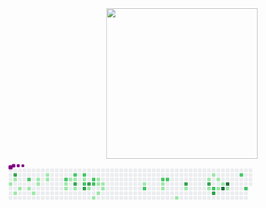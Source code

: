 <div align="center"></div>
  
<img src = "chainsaw.gif" width = "300px" align = "right">

<svg viewBox="-16 -32 880 192" width="880" height="192" xmlns="http://www.w3.org/2000/svg"><desc>Generated with https://github.com/Platane/snk</desc><style>@keyframes c0{1.82%{fill:var(--c1)}1.84%,to{fill:var(--ce)}}@keyframes c1{66.96%{fill:var(--c3)}66.98%,to{fill:var(--ce)}}@keyframes c2{1.21%{fill:var(--c1)}1.23%,to{fill:var(--ce)}}@keyframes c3{20.48%{fill:var(--c1)}20.5%,to{fill:var(--ce)}}@keyframes c4{2.74%{fill:var(--c1)}2.76%,to{fill:var(--ce)}}@keyframes c5{65.74%{fill:var(--c2)}65.76%,to{fill:var(--ce)}}@keyframes c6{3.35%{fill:var(--c1)}3.37%,to{fill:var(--ce)}}@keyframes c7{3.97%{fill:var(--c1)}3.99%,to{fill:var(--ce)}}@keyframes c8{5.19%{fill:var(--c1)}5.21%,to{fill:var(--ce)}}@keyframes c9{4.88%{fill:var(--c1)}4.9%,to{fill:var(--ce)}}@keyframes ca{6.11%{fill:var(--c1)}6.13%,to{fill:var(--ce)}}@keyframes cb{5.8%{fill:var(--c1)}5.82%,to{fill:var(--ce)}}@keyframes cc{60.23%{fill:var(--c2)}60.25%,to{fill:var(--ce)}}@keyframes cd{16.5%{fill:var(--c1)}16.52%,to{fill:var(--ce)}}@keyframes ce{16.2%{fill:var(--c1)}16.22%,to{fill:var(--ce)}}@keyframes cf{7.94%{fill:var(--c1)}7.96%,to{fill:var(--ce)}}@keyframes cg{59.32%{fill:var(--c2)}59.34%,to{fill:var(--ce)}}@keyframes ch{8.25%{fill:var(--c1)}8.27%,to{fill:var(--ce)}}@keyframes ci{71.55%{fill:var(--c3)}71.57%,to{fill:var(--ce)}}@keyframes cj{15.59%{fill:var(--c1)}15.61%,to{fill:var(--ce)}}@keyframes ck{58.71%{fill:var(--c2)}58.73%,to{fill:var(--ce)}}@keyframes cl{8.86%{fill:var(--c1)}8.88%,to{fill:var(--ce)}}@keyframes cm{61.76%{fill:var(--c2)}61.78%,to{fill:var(--ce)}}@keyframes cn{73.08%{fill:var(--c3)}73.1%,to{fill:var(--ce)}}@keyframes co{72.47%{fill:var(--c3)}72.49%,to{fill:var(--ce)}}@keyframes cp{13.45%{fill:var(--c1)}13.47%,to{fill:var(--ce)}}@keyframes cq{57.79%{fill:var(--c2)}57.81%,to{fill:var(--ce)}}@keyframes cr{57.48%{fill:var(--c2)}57.5%,to{fill:var(--ce)}}@keyframes cs{12.53%{fill:var(--c1)}12.55%,to{fill:var(--ce)}}@keyframes ct{10.39%{fill:var(--c1)}10.41%,to{fill:var(--ce)}}@keyframes cu{10.69%{fill:var(--c1)}10.71%,to{fill:var(--ce)}}@keyframes cv{11.92%{fill:var(--c1)}11.94%,to{fill:var(--ce)}}@keyframes cw{11%{fill:var(--c1)}11.02%,to{fill:var(--ce)}}@keyframes cx{11.3%{fill:var(--c1)}11.32%,to{fill:var(--ce)}}@keyframes cy{29.65%{fill:var(--c1)}29.67%,to{fill:var(--ce)}}@keyframes cz{53.81%{fill:var(--c2)}53.83%,to{fill:var(--ce)}}@keyframes c10{51.98%{fill:var(--c2)}52%,to{fill:var(--ce)}}@keyframes c11{30.88%{fill:var(--c1)}30.9%,to{fill:var(--ce)}}@keyframes c12{31.18%{fill:var(--c1)}31.2%,to{fill:var(--ce)}}@keyframes c13{51.67%{fill:var(--c2)}51.69%,to{fill:var(--ce)}}@keyframes c14{33.93%{fill:var(--c1)}33.95%,to{fill:var(--ce)}}@keyframes c15{80.11%{fill:var(--c3)}80.13%,to{fill:var(--ce)}}@keyframes c16{32.71%{fill:var(--c1)}32.73%,to{fill:var(--ce)}}@keyframes c17{37.91%{fill:var(--c1)}37.93%,to{fill:var(--ce)}}@keyframes c18{81.64%{fill:var(--c3)}81.66%,to{fill:var(--ce)}}@keyframes c19{36.69%{fill:var(--c1)}36.71%,to{fill:var(--ce)}}@keyframes c1a{40.36%{fill:var(--c1)}40.38%,to{fill:var(--ce)}}@keyframes c1b{48%{fill:var(--c2)}48.02%,to{fill:var(--ce)}}@keyframes c1c{82.56%{fill:var(--c3)}82.58%,to{fill:var(--ce)}}@keyframes c1d{38.52%{fill:var(--c1)}38.54%,to{fill:var(--ce)}}@keyframes c1e{41.58%{fill:var(--c1)}41.6%,to{fill:var(--ce)}}@keyframes c1f{39.13%{fill:var(--c1)}39.15%,to{fill:var(--ce)}}@keyframes c1g{83.48%{fill:var(--c4)}83.5%,to{fill:var(--ce)}}@keyframes c1h{84.09%{fill:var(--c4)}84.11%,to{fill:var(--ce)}}@keyframes c1i{42.8%{fill:var(--c1)}42.82%,to{fill:var(--ce)}}@keyframes c1j{45.25%{fill:var(--c2)}45.27%,to{fill:var(--ce)}}@keyframes c1k{44.03%{fill:var(--c2)}44.05%,to{fill:var(--ce)}}@keyframes u0{1.21%{transform:scale(0,1)}1.23%,1.82%{transform:scale(.03,1)}1.84%,2.74%{transform:scale(.06,1)}2.76%,3.35%{transform:scale(.09,1)}3.37%,3.97%{transform:scale(.11,1)}3.99%,4.88%{transform:scale(.14,1)}4.9%,5.19%{transform:scale(.17,1)}5.21%,5.8%{transform:scale(.2,1)}5.82%,6.11%{transform:scale(.23,1)}6.13%,7.94%{transform:scale(.26,1)}7.96%,8.25%{transform:scale(.29,1)}8.27%,8.86%{transform:scale(.31,1)}10.39%,8.88%{transform:scale(.34,1)}10.41%,10.69%{transform:scale(.37,1)}10.71%,11%{transform:scale(.4,1)}11.02%,11.3%{transform:scale(.43,1)}11.32%,11.92%{transform:scale(.46,1)}11.94%,12.53%{transform:scale(.49,1)}12.55%,13.45%{transform:scale(.51,1)}13.47%,15.59%{transform:scale(.54,1)}15.61%,16.2%{transform:scale(.57,1)}16.22%,16.5%{transform:scale(.6,1)}16.52%,20.48%{transform:scale(.63,1)}20.5%,29.65%{transform:scale(.66,1)}29.67%,30.88%{transform:scale(.69,1)}30.9%,31.18%{transform:scale(.71,1)}31.2%,32.71%{transform:scale(.74,1)}32.73%,33.93%{transform:scale(.77,1)}33.95%,36.69%{transform:scale(.8,1)}36.71%,37.91%{transform:scale(.83,1)}37.93%,38.52%{transform:scale(.86,1)}38.54%,39.13%{transform:scale(.89,1)}39.15%,40.36%{transform:scale(.91,1)}40.38%,41.58%{transform:scale(.94,1)}41.6%,42.8%{transform:scale(.97,1)}42.82%,to{transform:scale(1,1)}}@keyframes u1{44.03%{transform:scale(0,1)}44.05%,45.25%{transform:scale(.08,1)}45.27%,48%{transform:scale(.15,1)}48.02%,51.67%{transform:scale(.23,1)}51.69%,51.98%{transform:scale(.31,1)}52%,53.81%{transform:scale(.38,1)}53.83%,57.48%{transform:scale(.46,1)}57.5%,57.79%{transform:scale(.54,1)}57.81%,58.71%{transform:scale(.62,1)}58.73%,59.32%{transform:scale(.69,1)}59.34%,60.23%{transform:scale(.77,1)}60.25%,61.76%{transform:scale(.85,1)}61.78%,65.74%{transform:scale(.92,1)}65.76%,to{transform:scale(1,1)}}@keyframes u2{66.96%{transform:scale(0,1)}66.98%,71.55%{transform:scale(.14,1)}71.57%,72.47%{transform:scale(.29,1)}72.49%,73.08%{transform:scale(.43,1)}73.1%,80.11%{transform:scale(.57,1)}80.13%,81.64%{transform:scale(.71,1)}81.66%,82.56%{transform:scale(.86,1)}82.58%,to{transform:scale(1,1)}}@keyframes u3{83.48%{transform:scale(0,1)}83.5%,84.09%{transform:scale(.5,1)}84.11%,to{transform:scale(1,1)}}@keyframes s0{0%,99.69%{transform:translate(0,-16px)}.92%{transform:translate(0,32px)}1.22%,67.28%{transform:translate(16px,32px)}1.53%,19.88%{transform:translate(16px,48px)}1.83%{transform:translate(0,48px)}2.14%{transform:translate(0,64px)}3.67%{transform:translate(80px,64px)}3.98%{transform:translate(80px,80px)}4.28%{transform:translate(96px,80px)}5.2%{transform:translate(96px,32px)}5.81%{transform:translate(128px,32px)}6.12%{transform:translate(128px,16px)}7.65%{transform:translate(208px,16px)}7.95%{transform:translate(208px,32px)}9.17%{transform:translate(272px,32px)}9.48%{transform:translate(272px,16px)}10.09%{transform:translate(304px,16px)}10.7%{transform:translate(304px,48px)}11.01%{transform:translate(320px,48px)}11.31%{transform:translate(320px,64px)}11.62%{transform:translate(304px,64px)}11.93%{transform:translate(304px,80px)}12.23%,14.07%{transform:translate(288px,80px)}12.54%{transform:translate(288px,96px)}12.84%{transform:translate(272px,96px)}13.46%,72.78%{transform:translate(272px,64px)}13.76%{transform:translate(288px,64px)}14.98%{transform:translate(240px,80px)}15.29%{transform:translate(240px,64px)}16.21%{transform:translate(192px,64px)}16.51%{transform:translate(192px,48px)}20.49%{transform:translate(16px,80px)}28.75%{transform:translate(448px,80px)}29.36%,54.43%{transform:translate(448px,48px)}30.89%{transform:translate(528px,48px)}31.19%{transform:translate(528px,64px)}32.72%{transform:translate(608px,64px)}33.03%{transform:translate(608px,80px)}33.64%{transform:translate(576px,80px)}33.94%{transform:translate(576px,96px)}36.09%{transform:translate(688px,96px)}36.7%{transform:translate(688px,64px)}37%,48.62%{transform:translate(672px,64px)}37.61%,49.24%{transform:translate(672px,32px)}38.53%,40.98%{transform:translate(720px,32px)}38.84%{transform:translate(720px,48px)}39.14%{transform:translate(736px,48px)}39.76%{transform:translate(736px,16px)}40.37%,47.09%{transform:translate(704px,16px)}40.67%{transform:translate(704px,32px)}41.9%{transform:translate(720px,80px)}42.51%{transform:translate(752px,80px)}42.81%,83.79%{transform:translate(752px,64px)}44.04%{transform:translate(816px,64px)}44.95%{transform:translate(816px,16px)}48.01%{transform:translate(704px,64px)}53.21%{transform:translate(464px,32px)}53.82%{transform:translate(464px,64px)}54.13%{transform:translate(448px,64px)}57.49%{transform:translate(288px,48px)}58.1%{transform:translate(288px,16px)}59.94%{transform:translate(192px,16px)}60.24%{transform:translate(192px,32px)}61.47%{transform:translate(256px,32px)}61.77%,73.39%{transform:translate(256px,48px)}62.08%{transform:translate(240px,48px)}62.39%{transform:translate(240px,32px)}65.75%{transform:translate(64px,32px)}66.06%{transform:translate(64px,16px)}66.97%{transform:translate(16px,16px)}71.25%{transform:translate(224px,32px)}71.56%{transform:translate(224px,48px)}72.48%{transform:translate(272px,48px)}73.09%{transform:translate(256px,64px)}81.96%{transform:translate(704px,48px)}82.57%{transform:translate(704px,80px)}83.18%{transform:translate(736px,80px)}83.49%{transform:translate(736px,64px)}84.1%{transform:translate(752px,48px)}96.64%{transform:translate(96px,48px)}97.25%{transform:translate(96px,16px)}97.55%{transform:translate(80px,16px)}98.17%{transform:translate(80px,-16px)}}@keyframes s1{0%,99.69%{transform:translate(16px,-16px)}.31%{transform:translate(0,-16px)}1.22%{transform:translate(0,32px)}1.53%,67.58%{transform:translate(16px,32px)}1.83%,20.18%{transform:translate(16px,48px)}2.14%{transform:translate(0,48px)}2.45%{transform:translate(0,64px)}3.98%{transform:translate(80px,64px)}4.28%{transform:translate(80px,80px)}4.59%{transform:translate(96px,80px)}5.5%{transform:translate(96px,32px)}6.12%{transform:translate(128px,32px)}6.42%{transform:translate(128px,16px)}7.95%{transform:translate(208px,16px)}8.26%{transform:translate(208px,32px)}9.48%{transform:translate(272px,32px)}9.79%{transform:translate(272px,16px)}10.4%{transform:translate(304px,16px)}11.01%{transform:translate(304px,48px)}11.31%{transform:translate(320px,48px)}11.62%{transform:translate(320px,64px)}11.93%{transform:translate(304px,64px)}12.23%{transform:translate(304px,80px)}12.54%,14.37%{transform:translate(288px,80px)}12.84%{transform:translate(288px,96px)}13.15%{transform:translate(272px,96px)}13.76%,73.09%{transform:translate(272px,64px)}14.07%{transform:translate(288px,64px)}15.29%{transform:translate(240px,80px)}15.6%{transform:translate(240px,64px)}16.51%{transform:translate(192px,64px)}16.82%{transform:translate(192px,48px)}20.8%{transform:translate(16px,80px)}29.05%{transform:translate(448px,80px)}29.66%,54.74%{transform:translate(448px,48px)}31.19%{transform:translate(528px,48px)}31.5%{transform:translate(528px,64px)}33.03%{transform:translate(608px,64px)}33.33%{transform:translate(608px,80px)}33.94%{transform:translate(576px,80px)}34.25%{transform:translate(576px,96px)}36.39%{transform:translate(688px,96px)}37%{transform:translate(688px,64px)}37.31%,48.93%{transform:translate(672px,64px)}37.92%,49.54%{transform:translate(672px,32px)}38.84%,41.28%{transform:translate(720px,32px)}39.14%{transform:translate(720px,48px)}39.45%{transform:translate(736px,48px)}40.06%{transform:translate(736px,16px)}40.67%,47.4%{transform:translate(704px,16px)}40.98%{transform:translate(704px,32px)}42.2%{transform:translate(720px,80px)}42.81%{transform:translate(752px,80px)}43.12%,84.1%{transform:translate(752px,64px)}44.34%{transform:translate(816px,64px)}45.26%{transform:translate(816px,16px)}48.32%{transform:translate(704px,64px)}53.52%{transform:translate(464px,32px)}54.13%{transform:translate(464px,64px)}54.43%{transform:translate(448px,64px)}57.8%{transform:translate(288px,48px)}58.41%{transform:translate(288px,16px)}60.24%{transform:translate(192px,16px)}60.55%{transform:translate(192px,32px)}61.77%{transform:translate(256px,32px)}62.08%,73.7%{transform:translate(256px,48px)}62.39%{transform:translate(240px,48px)}62.69%{transform:translate(240px,32px)}66.06%{transform:translate(64px,32px)}66.36%{transform:translate(64px,16px)}67.28%{transform:translate(16px,16px)}71.56%{transform:translate(224px,32px)}71.87%{transform:translate(224px,48px)}72.78%{transform:translate(272px,48px)}73.39%{transform:translate(256px,64px)}82.26%{transform:translate(704px,48px)}82.87%{transform:translate(704px,80px)}83.49%{transform:translate(736px,80px)}83.79%{transform:translate(736px,64px)}84.4%{transform:translate(752px,48px)}96.94%{transform:translate(96px,48px)}97.55%{transform:translate(96px,16px)}97.86%{transform:translate(80px,16px)}98.47%{transform:translate(80px,-16px)}}@keyframes s2{0%,99.69%{transform:translate(32px,-16px)}.61%{transform:translate(0,-16px)}1.53%{transform:translate(0,32px)}1.83%,67.89%{transform:translate(16px,32px)}2.14%,20.49%{transform:translate(16px,48px)}2.45%{transform:translate(0,48px)}2.75%{transform:translate(0,64px)}4.28%{transform:translate(80px,64px)}4.59%{transform:translate(80px,80px)}4.89%{transform:translate(96px,80px)}5.81%{transform:translate(96px,32px)}6.42%{transform:translate(128px,32px)}6.73%{transform:translate(128px,16px)}8.26%{transform:translate(208px,16px)}8.56%{transform:translate(208px,32px)}9.79%{transform:translate(272px,32px)}10.09%{transform:translate(272px,16px)}10.7%{transform:translate(304px,16px)}11.31%{transform:translate(304px,48px)}11.62%{transform:translate(320px,48px)}11.93%{transform:translate(320px,64px)}12.23%{transform:translate(304px,64px)}12.54%{transform:translate(304px,80px)}12.84%,14.68%{transform:translate(288px,80px)}13.15%{transform:translate(288px,96px)}13.46%{transform:translate(272px,96px)}14.07%,73.39%{transform:translate(272px,64px)}14.37%{transform:translate(288px,64px)}15.6%{transform:translate(240px,80px)}15.9%{transform:translate(240px,64px)}16.82%{transform:translate(192px,64px)}17.13%{transform:translate(192px,48px)}21.1%{transform:translate(16px,80px)}29.36%{transform:translate(448px,80px)}29.97%,55.05%{transform:translate(448px,48px)}31.5%{transform:translate(528px,48px)}31.8%{transform:translate(528px,64px)}33.33%{transform:translate(608px,64px)}33.64%{transform:translate(608px,80px)}34.25%{transform:translate(576px,80px)}34.56%{transform:translate(576px,96px)}36.7%{transform:translate(688px,96px)}37.31%{transform:translate(688px,64px)}37.61%,49.24%{transform:translate(672px,64px)}38.23%,49.85%{transform:translate(672px,32px)}39.14%,41.59%{transform:translate(720px,32px)}39.45%{transform:translate(720px,48px)}39.76%{transform:translate(736px,48px)}40.37%{transform:translate(736px,16px)}40.98%,47.71%{transform:translate(704px,16px)}41.28%{transform:translate(704px,32px)}42.51%{transform:translate(720px,80px)}43.12%{transform:translate(752px,80px)}43.43%,84.4%{transform:translate(752px,64px)}44.65%{transform:translate(816px,64px)}45.57%{transform:translate(816px,16px)}48.62%{transform:translate(704px,64px)}53.82%{transform:translate(464px,32px)}54.43%{transform:translate(464px,64px)}54.74%{transform:translate(448px,64px)}58.1%{transform:translate(288px,48px)}58.72%{transform:translate(288px,16px)}60.55%{transform:translate(192px,16px)}60.86%{transform:translate(192px,32px)}62.08%{transform:translate(256px,32px)}62.39%,74.01%{transform:translate(256px,48px)}62.69%{transform:translate(240px,48px)}63%{transform:translate(240px,32px)}66.36%{transform:translate(64px,32px)}66.67%{transform:translate(64px,16px)}67.58%{transform:translate(16px,16px)}71.87%{transform:translate(224px,32px)}72.17%{transform:translate(224px,48px)}73.09%{transform:translate(272px,48px)}73.7%{transform:translate(256px,64px)}82.57%{transform:translate(704px,48px)}83.18%{transform:translate(704px,80px)}83.79%{transform:translate(736px,80px)}84.1%{transform:translate(736px,64px)}84.71%{transform:translate(752px,48px)}97.25%{transform:translate(96px,48px)}97.86%{transform:translate(96px,16px)}98.17%{transform:translate(80px,16px)}98.78%{transform:translate(80px,-16px)}}@keyframes s3{0%,99.69%{transform:translate(48px,-16px)}.92%{transform:translate(0,-16px)}1.83%{transform:translate(0,32px)}2.14%,68.2%{transform:translate(16px,32px)}2.45%,20.8%{transform:translate(16px,48px)}2.75%{transform:translate(0,48px)}3.06%{transform:translate(0,64px)}4.59%{transform:translate(80px,64px)}4.89%{transform:translate(80px,80px)}5.2%{transform:translate(96px,80px)}6.12%{transform:translate(96px,32px)}6.73%{transform:translate(128px,32px)}7.03%{transform:translate(128px,16px)}8.56%{transform:translate(208px,16px)}8.87%{transform:translate(208px,32px)}10.09%{transform:translate(272px,32px)}10.4%{transform:translate(272px,16px)}11.01%{transform:translate(304px,16px)}11.62%{transform:translate(304px,48px)}11.93%{transform:translate(320px,48px)}12.23%{transform:translate(320px,64px)}12.54%{transform:translate(304px,64px)}12.84%{transform:translate(304px,80px)}13.15%,14.98%{transform:translate(288px,80px)}13.46%{transform:translate(288px,96px)}13.76%{transform:translate(272px,96px)}14.37%,73.7%{transform:translate(272px,64px)}14.68%{transform:translate(288px,64px)}15.9%{transform:translate(240px,80px)}16.21%{transform:translate(240px,64px)}17.13%{transform:translate(192px,64px)}17.43%{transform:translate(192px,48px)}21.41%{transform:translate(16px,80px)}29.66%{transform:translate(448px,80px)}30.28%,55.35%{transform:translate(448px,48px)}31.8%{transform:translate(528px,48px)}32.11%{transform:translate(528px,64px)}33.64%{transform:translate(608px,64px)}33.94%{transform:translate(608px,80px)}34.56%{transform:translate(576px,80px)}34.86%{transform:translate(576px,96px)}37%{transform:translate(688px,96px)}37.61%{transform:translate(688px,64px)}37.92%,49.54%{transform:translate(672px,64px)}38.53%,50.15%{transform:translate(672px,32px)}39.45%,41.9%{transform:translate(720px,32px)}39.76%{transform:translate(720px,48px)}40.06%{transform:translate(736px,48px)}40.67%{transform:translate(736px,16px)}41.28%,48.01%{transform:translate(704px,16px)}41.59%{transform:translate(704px,32px)}42.81%{transform:translate(720px,80px)}43.43%{transform:translate(752px,80px)}43.73%,84.71%{transform:translate(752px,64px)}44.95%{transform:translate(816px,64px)}45.87%{transform:translate(816px,16px)}48.93%{transform:translate(704px,64px)}54.13%{transform:translate(464px,32px)}54.74%{transform:translate(464px,64px)}55.05%{transform:translate(448px,64px)}58.41%{transform:translate(288px,48px)}59.02%{transform:translate(288px,16px)}60.86%{transform:translate(192px,16px)}61.16%{transform:translate(192px,32px)}62.39%{transform:translate(256px,32px)}62.69%,74.31%{transform:translate(256px,48px)}63%{transform:translate(240px,48px)}63.3%{transform:translate(240px,32px)}66.67%{transform:translate(64px,32px)}66.97%{transform:translate(64px,16px)}67.89%{transform:translate(16px,16px)}72.17%{transform:translate(224px,32px)}72.48%{transform:translate(224px,48px)}73.39%{transform:translate(272px,48px)}74.01%{transform:translate(256px,64px)}82.87%{transform:translate(704px,48px)}83.49%{transform:translate(704px,80px)}84.1%{transform:translate(736px,80px)}84.4%{transform:translate(736px,64px)}85.02%{transform:translate(752px,48px)}97.55%{transform:translate(96px,48px)}98.17%{transform:translate(96px,16px)}98.47%{transform:translate(80px,16px)}99.08%{transform:translate(80px,-16px)}}:root{--cb:#1b1f230a;--cs:purple;--ce:#ebedf0;--c0:#ebedf0;--c1:#9be9a8;--c2:#40c463;--c3:#30a14e;--c4:#216e39}@media (prefers-color-scheme:dark){:root{--cb:#1b1f230a;--cs:purple;--ce:#161b22;--c1:#01311f;--c2:#034525;--c3:#0f6d31;--c4:#00c647}}.c{shape-rendering:geometricPrecision;fill:var(--ce);stroke-width:1px;stroke:var(--cb);animation:none 32700ms linear infinite}.c.c0{fill:var(--c1);animation-name:c0}.c.c1{fill:var(--c3);animation-name:c1}.c.c2,.c.c3,.c.c4{fill:var(--c1);animation-name:c2}.c.c3,.c.c4{animation-name:c3}.c.c4{animation-name:c4}.c.c5{fill:var(--c2);animation-name:c5}.c.c6,.c.c7,.c.c8{fill:var(--c1);animation-name:c6}.c.c7,.c.c8{animation-name:c7}.c.c8{animation-name:c8}.c.c9,.c.ca,.c.cb{fill:var(--c1);animation-name:c9}.c.ca,.c.cb{animation-name:ca}.c.cb{animation-name:cb}.c.cc{fill:var(--c2);animation-name:cc}.c.cd,.c.ce,.c.cf{fill:var(--c1);animation-name:cd}.c.ce,.c.cf{animation-name:ce}.c.cf{animation-name:cf}.c.cg{fill:var(--c2);animation-name:cg}.c.ch{fill:var(--c1);animation-name:ch}.c.ci{fill:var(--c3);animation-name:ci}.c.cj{fill:var(--c1);animation-name:cj}.c.ck{fill:var(--c2);animation-name:ck}.c.cl{fill:var(--c1);animation-name:cl}.c.cm{fill:var(--c2);animation-name:cm}.c.cn,.c.co{fill:var(--c3);animation-name:cn}.c.co{animation-name:co}.c.cp{fill:var(--c1);animation-name:cp}.c.cq,.c.cr{fill:var(--c2);animation-name:cq}.c.cr{animation-name:cr}.c.cs{fill:var(--c1);animation-name:cs}.c.ct,.c.cu,.c.cv{fill:var(--c1);animation-name:ct}.c.cu,.c.cv{animation-name:cu}.c.cv{animation-name:cv}.c.cw,.c.cx,.c.cy{fill:var(--c1);animation-name:cw}.c.cx,.c.cy{animation-name:cx}.c.cy{animation-name:cy}.c.c10,.c.cz{fill:var(--c2);animation-name:cz}.c.c10{animation-name:c10}.c.c11,.c.c12{fill:var(--c1);animation-name:c11}.c.c12{animation-name:c12}.c.c13{fill:var(--c2);animation-name:c13}.c.c14{fill:var(--c1);animation-name:c14}.c.c15{fill:var(--c3);animation-name:c15}.c.c16,.c.c17{fill:var(--c1);animation-name:c16}.c.c17{animation-name:c17}.c.c18{fill:var(--c3);animation-name:c18}.c.c19,.c.c1a{fill:var(--c1);animation-name:c19}.c.c1a{animation-name:c1a}.c.c1b{fill:var(--c2);animation-name:c1b}.c.c1c{fill:var(--c3);animation-name:c1c}.c.c1d,.c.c1e,.c.c1f{fill:var(--c1);animation-name:c1d}.c.c1e,.c.c1f{animation-name:c1e}.c.c1f{animation-name:c1f}.c.c1g,.c.c1h{fill:var(--c4);animation-name:c1g}.c.c1h{animation-name:c1h}.c.c1i{fill:var(--c1);animation-name:c1i}.c.c1j,.c.c1k{fill:var(--c2);animation-name:c1j}.c.c1k{animation-name:c1k}.s,.u{animation:none linear 32700ms infinite}.u,.u.u0{transform-origin:0 0}.u{transform:scale(0,1)}.u.u0{fill:var(--c1);animation-name:u0}.u.u1{fill:var(--c2);animation-name:u1;transform-origin:520.7px 0}.u.u2{fill:var(--c3);animation-name:u2;transform-origin:714.1px 0}.u.u3{fill:var(--c4);animation-name:u3;transform-origin:818.2px 0}.s{shape-rendering:geometricPrecision;fill:var(--cs)}.s.s0{transform:translate(0,-16px);animation-name:s0}.s.s1{transform:translate(16px,-16px);animation-name:s1}.s.s2{transform:translate(32px,-16px);animation-name:s2}.s.s3{transform:translate(48px,-16px);animation-name:s3}</style><rect class="c" x="2" y="2" rx="2" ry="2" width="12" height="12"/><rect class="c" x="2" y="18" rx="2" ry="2" width="12" height="12"/><rect class="c" x="2" y="34" rx="2" ry="2" width="12" height="12"/><rect class="c c0" x="2" y="50" rx="2" ry="2" width="12" height="12"/><rect class="c" x="2" y="66" rx="2" ry="2" width="12" height="12"/><rect class="c" x="2" y="82" rx="2" ry="2" width="12" height="12"/><rect class="c" x="2" y="98" rx="2" ry="2" width="12" height="12"/><rect class="c" x="18" y="2" rx="2" ry="2" width="12" height="12"/><rect class="c c1" x="18" y="18" rx="2" ry="2" width="12" height="12"/><rect class="c c2" x="18" y="34" rx="2" ry="2" width="12" height="12"/><rect class="c" x="18" y="50" rx="2" ry="2" width="12" height="12"/><rect class="c" x="18" y="66" rx="2" ry="2" width="12" height="12"/><rect class="c c3" x="18" y="82" rx="2" ry="2" width="12" height="12"/><rect class="c" x="18" y="98" rx="2" ry="2" width="12" height="12"/><rect class="c" x="34" y="2" rx="2" ry="2" width="12" height="12"/><rect class="c" x="34" y="18" rx="2" ry="2" width="12" height="12"/><rect class="c" x="34" y="34" rx="2" ry="2" width="12" height="12"/><rect class="c" x="34" y="50" rx="2" ry="2" width="12" height="12"/><rect class="c c4" x="34" y="66" rx="2" ry="2" width="12" height="12"/><rect class="c" x="34" y="82" rx="2" ry="2" width="12" height="12"/><rect class="c" x="34" y="98" rx="2" ry="2" width="12" height="12"/><rect class="c" x="50" y="2" rx="2" ry="2" width="12" height="12"/><rect class="c" x="50" y="18" rx="2" ry="2" width="12" height="12"/><rect class="c" x="50" y="34" rx="2" ry="2" width="12" height="12"/><rect class="c" x="50" y="50" rx="2" ry="2" width="12" height="12"/><rect class="c" x="50" y="66" rx="2" ry="2" width="12" height="12"/><rect class="c" x="50" y="82" rx="2" ry="2" width="12" height="12"/><rect class="c" x="50" y="98" rx="2" ry="2" width="12" height="12"/><rect class="c" x="66" y="2" rx="2" ry="2" width="12" height="12"/><rect class="c" x="66" y="18" rx="2" ry="2" width="12" height="12"/><rect class="c c5" x="66" y="34" rx="2" ry="2" width="12" height="12"/><rect class="c" x="66" y="50" rx="2" ry="2" width="12" height="12"/><rect class="c c6" x="66" y="66" rx="2" ry="2" width="12" height="12"/><rect class="c" x="66" y="82" rx="2" ry="2" width="12" height="12"/><rect class="c" x="66" y="98" rx="2" ry="2" width="12" height="12"/><rect class="c" x="82" y="2" rx="2" ry="2" width="12" height="12"/><rect class="c" x="82" y="18" rx="2" ry="2" width="12" height="12"/><rect class="c" x="82" y="34" rx="2" ry="2" width="12" height="12"/><rect class="c" x="82" y="50" rx="2" ry="2" width="12" height="12"/><rect class="c" x="82" y="66" rx="2" ry="2" width="12" height="12"/><rect class="c c7" x="82" y="82" rx="2" ry="2" width="12" height="12"/><rect class="c" x="82" y="98" rx="2" ry="2" width="12" height="12"/><rect class="c" x="98" y="2" rx="2" ry="2" width="12" height="12"/><rect class="c" x="98" y="18" rx="2" ry="2" width="12" height="12"/><rect class="c c8" x="98" y="34" rx="2" ry="2" width="12" height="12"/><rect class="c c9" x="98" y="50" rx="2" ry="2" width="12" height="12"/><rect class="c" x="98" y="66" rx="2" ry="2" width="12" height="12"/><rect class="c" x="98" y="82" rx="2" ry="2" width="12" height="12"/><rect class="c" x="98" y="98" rx="2" ry="2" width="12" height="12"/><rect class="c" x="114" y="2" rx="2" ry="2" width="12" height="12"/><rect class="c" x="114" y="18" rx="2" ry="2" width="12" height="12"/><rect class="c" x="114" y="34" rx="2" ry="2" width="12" height="12"/><rect class="c" x="114" y="50" rx="2" ry="2" width="12" height="12"/><rect class="c" x="114" y="66" rx="2" ry="2" width="12" height="12"/><rect class="c" x="114" y="82" rx="2" ry="2" width="12" height="12"/><rect class="c" x="114" y="98" rx="2" ry="2" width="12" height="12"/><rect class="c" x="130" y="2" rx="2" ry="2" width="12" height="12"/><rect class="c ca" x="130" y="18" rx="2" ry="2" width="12" height="12"/><rect class="c cb" x="130" y="34" rx="2" ry="2" width="12" height="12"/><rect class="c" x="130" y="50" rx="2" ry="2" width="12" height="12"/><rect class="c" x="130" y="66" rx="2" ry="2" width="12" height="12"/><rect class="c" x="130" y="82" rx="2" ry="2" width="12" height="12"/><rect class="c" x="130" y="98" rx="2" ry="2" width="12" height="12"/><rect class="c" x="146" y="2" rx="2" ry="2" width="12" height="12"/><rect class="c" x="146" y="18" rx="2" ry="2" width="12" height="12"/><rect class="c" x="146" y="34" rx="2" ry="2" width="12" height="12"/><rect class="c" x="146" y="50" rx="2" ry="2" width="12" height="12"/><rect class="c" x="146" y="66" rx="2" ry="2" width="12" height="12"/><rect class="c" x="146" y="82" rx="2" ry="2" width="12" height="12"/><rect class="c" x="146" y="98" rx="2" ry="2" width="12" height="12"/><rect class="c" x="162" y="2" rx="2" ry="2" width="12" height="12"/><rect class="c" x="162" y="18" rx="2" ry="2" width="12" height="12"/><rect class="c" x="162" y="34" rx="2" ry="2" width="12" height="12"/><rect class="c" x="162" y="50" rx="2" ry="2" width="12" height="12"/><rect class="c" x="162" y="66" rx="2" ry="2" width="12" height="12"/><rect class="c" x="162" y="82" rx="2" ry="2" width="12" height="12"/><rect class="c" x="162" y="98" rx="2" ry="2" width="12" height="12"/><rect class="c" x="178" y="2" rx="2" ry="2" width="12" height="12"/><rect class="c" x="178" y="18" rx="2" ry="2" width="12" height="12"/><rect class="c" x="178" y="34" rx="2" ry="2" width="12" height="12"/><rect class="c" x="178" y="50" rx="2" ry="2" width="12" height="12"/><rect class="c" x="178" y="66" rx="2" ry="2" width="12" height="12"/><rect class="c" x="178" y="82" rx="2" ry="2" width="12" height="12"/><rect class="c" x="178" y="98" rx="2" ry="2" width="12" height="12"/><rect class="c" x="194" y="2" rx="2" ry="2" width="12" height="12"/><rect class="c" x="194" y="18" rx="2" ry="2" width="12" height="12"/><rect class="c cc" x="194" y="34" rx="2" ry="2" width="12" height="12"/><rect class="c cd" x="194" y="50" rx="2" ry="2" width="12" height="12"/><rect class="c ce" x="194" y="66" rx="2" ry="2" width="12" height="12"/><rect class="c" x="194" y="82" rx="2" ry="2" width="12" height="12"/><rect class="c" x="194" y="98" rx="2" ry="2" width="12" height="12"/><rect class="c" x="210" y="2" rx="2" ry="2" width="12" height="12"/><rect class="c" x="210" y="18" rx="2" ry="2" width="12" height="12"/><rect class="c cf" x="210" y="34" rx="2" ry="2" width="12" height="12"/><rect class="c" x="210" y="50" rx="2" ry="2" width="12" height="12"/><rect class="c" x="210" y="66" rx="2" ry="2" width="12" height="12"/><rect class="c" x="210" y="82" rx="2" ry="2" width="12" height="12"/><rect class="c" x="210" y="98" rx="2" ry="2" width="12" height="12"/><rect class="c" x="226" y="2" rx="2" ry="2" width="12" height="12"/><rect class="c cg" x="226" y="18" rx="2" ry="2" width="12" height="12"/><rect class="c ch" x="226" y="34" rx="2" ry="2" width="12" height="12"/><rect class="c ci" x="226" y="50" rx="2" ry="2" width="12" height="12"/><rect class="c cj" x="226" y="66" rx="2" ry="2" width="12" height="12"/><rect class="c" x="226" y="82" rx="2" ry="2" width="12" height="12"/><rect class="c" x="226" y="98" rx="2" ry="2" width="12" height="12"/><rect class="c" x="242" y="2" rx="2" ry="2" width="12" height="12"/><rect class="c" x="242" y="18" rx="2" ry="2" width="12" height="12"/><rect class="c" x="242" y="34" rx="2" ry="2" width="12" height="12"/><rect class="c" x="242" y="50" rx="2" ry="2" width="12" height="12"/><rect class="c" x="242" y="66" rx="2" ry="2" width="12" height="12"/><rect class="c" x="242" y="82" rx="2" ry="2" width="12" height="12"/><rect class="c" x="242" y="98" rx="2" ry="2" width="12" height="12"/><rect class="c" x="258" y="2" rx="2" ry="2" width="12" height="12"/><rect class="c ck" x="258" y="18" rx="2" ry="2" width="12" height="12"/><rect class="c cl" x="258" y="34" rx="2" ry="2" width="12" height="12"/><rect class="c cm" x="258" y="50" rx="2" ry="2" width="12" height="12"/><rect class="c cn" x="258" y="66" rx="2" ry="2" width="12" height="12"/><rect class="c" x="258" y="82" rx="2" ry="2" width="12" height="12"/><rect class="c" x="258" y="98" rx="2" ry="2" width="12" height="12"/><rect class="c" x="274" y="2" rx="2" ry="2" width="12" height="12"/><rect class="c" x="274" y="18" rx="2" ry="2" width="12" height="12"/><rect class="c" x="274" y="34" rx="2" ry="2" width="12" height="12"/><rect class="c co" x="274" y="50" rx="2" ry="2" width="12" height="12"/><rect class="c cp" x="274" y="66" rx="2" ry="2" width="12" height="12"/><rect class="c" x="274" y="82" rx="2" ry="2" width="12" height="12"/><rect class="c" x="274" y="98" rx="2" ry="2" width="12" height="12"/><rect class="c" x="290" y="2" rx="2" ry="2" width="12" height="12"/><rect class="c" x="290" y="18" rx="2" ry="2" width="12" height="12"/><rect class="c cq" x="290" y="34" rx="2" ry="2" width="12" height="12"/><rect class="c cr" x="290" y="50" rx="2" ry="2" width="12" height="12"/><rect class="c" x="290" y="66" rx="2" ry="2" width="12" height="12"/><rect class="c" x="290" y="82" rx="2" ry="2" width="12" height="12"/><rect class="c cs" x="290" y="98" rx="2" ry="2" width="12" height="12"/><rect class="c" x="306" y="2" rx="2" ry="2" width="12" height="12"/><rect class="c" x="306" y="18" rx="2" ry="2" width="12" height="12"/><rect class="c ct" x="306" y="34" rx="2" ry="2" width="12" height="12"/><rect class="c cu" x="306" y="50" rx="2" ry="2" width="12" height="12"/><rect class="c" x="306" y="66" rx="2" ry="2" width="12" height="12"/><rect class="c cv" x="306" y="82" rx="2" ry="2" width="12" height="12"/><rect class="c" x="306" y="98" rx="2" ry="2" width="12" height="12"/><rect class="c" x="322" y="2" rx="2" ry="2" width="12" height="12"/><rect class="c" x="322" y="18" rx="2" ry="2" width="12" height="12"/><rect class="c" x="322" y="34" rx="2" ry="2" width="12" height="12"/><rect class="c cw" x="322" y="50" rx="2" ry="2" width="12" height="12"/><rect class="c cx" x="322" y="66" rx="2" ry="2" width="12" height="12"/><rect class="c" x="322" y="82" rx="2" ry="2" width="12" height="12"/><rect class="c" x="322" y="98" rx="2" ry="2" width="12" height="12"/><rect class="c" x="338" y="2" rx="2" ry="2" width="12" height="12"/><rect class="c" x="338" y="18" rx="2" ry="2" width="12" height="12"/><rect class="c" x="338" y="34" rx="2" ry="2" width="12" height="12"/><rect class="c" x="338" y="50" rx="2" ry="2" width="12" height="12"/><rect class="c" x="338" y="66" rx="2" ry="2" width="12" height="12"/><rect class="c" x="338" y="82" rx="2" ry="2" width="12" height="12"/><rect class="c" x="338" y="98" rx="2" ry="2" width="12" height="12"/><rect class="c" x="354" y="2" rx="2" ry="2" width="12" height="12"/><rect class="c" x="354" y="18" rx="2" ry="2" width="12" height="12"/><rect class="c" x="354" y="34" rx="2" ry="2" width="12" height="12"/><rect class="c" x="354" y="50" rx="2" ry="2" width="12" height="12"/><rect class="c" x="354" y="66" rx="2" ry="2" width="12" height="12"/><rect class="c" x="354" y="82" rx="2" ry="2" width="12" height="12"/><rect class="c" x="354" y="98" rx="2" ry="2" width="12" height="12"/><rect class="c" x="370" y="2" rx="2" ry="2" width="12" height="12"/><rect class="c" x="370" y="18" rx="2" ry="2" width="12" height="12"/><rect class="c" x="370" y="34" rx="2" ry="2" width="12" height="12"/><rect class="c" x="370" y="50" rx="2" ry="2" width="12" height="12"/><rect class="c" x="370" y="66" rx="2" ry="2" width="12" height="12"/><rect class="c" x="370" y="82" rx="2" ry="2" width="12" height="12"/><rect class="c" x="370" y="98" rx="2" ry="2" width="12" height="12"/><rect class="c" x="386" y="2" rx="2" ry="2" width="12" height="12"/><rect class="c" x="386" y="18" rx="2" ry="2" width="12" height="12"/><rect class="c" x="386" y="34" rx="2" ry="2" width="12" height="12"/><rect class="c" x="386" y="50" rx="2" ry="2" width="12" height="12"/><rect class="c" x="386" y="66" rx="2" ry="2" width="12" height="12"/><rect class="c" x="386" y="82" rx="2" ry="2" width="12" height="12"/><rect class="c" x="386" y="98" rx="2" ry="2" width="12" height="12"/><rect class="c" x="402" y="2" rx="2" ry="2" width="12" height="12"/><rect class="c" x="402" y="18" rx="2" ry="2" width="12" height="12"/><rect class="c" x="402" y="34" rx="2" ry="2" width="12" height="12"/><rect class="c" x="402" y="50" rx="2" ry="2" width="12" height="12"/><rect class="c" x="402" y="66" rx="2" ry="2" width="12" height="12"/><rect class="c" x="402" y="82" rx="2" ry="2" width="12" height="12"/><rect class="c" x="402" y="98" rx="2" ry="2" width="12" height="12"/><rect class="c" x="418" y="2" rx="2" ry="2" width="12" height="12"/><rect class="c" x="418" y="18" rx="2" ry="2" width="12" height="12"/><rect class="c" x="418" y="34" rx="2" ry="2" width="12" height="12"/><rect class="c" x="418" y="50" rx="2" ry="2" width="12" height="12"/><rect class="c" x="418" y="66" rx="2" ry="2" width="12" height="12"/><rect class="c" x="418" y="82" rx="2" ry="2" width="12" height="12"/><rect class="c" x="418" y="98" rx="2" ry="2" width="12" height="12"/><rect class="c" x="434" y="2" rx="2" ry="2" width="12" height="12"/><rect class="c" x="434" y="18" rx="2" ry="2" width="12" height="12"/><rect class="c" x="434" y="34" rx="2" ry="2" width="12" height="12"/><rect class="c" x="434" y="50" rx="2" ry="2" width="12" height="12"/><rect class="c" x="434" y="66" rx="2" ry="2" width="12" height="12"/><rect class="c" x="434" y="82" rx="2" ry="2" width="12" height="12"/><rect class="c" x="434" y="98" rx="2" ry="2" width="12" height="12"/><rect class="c" x="450" y="2" rx="2" ry="2" width="12" height="12"/><rect class="c" x="450" y="18" rx="2" ry="2" width="12" height="12"/><rect class="c" x="450" y="34" rx="2" ry="2" width="12" height="12"/><rect class="c" x="450" y="50" rx="2" ry="2" width="12" height="12"/><rect class="c" x="450" y="66" rx="2" ry="2" width="12" height="12"/><rect class="c" x="450" y="82" rx="2" ry="2" width="12" height="12"/><rect class="c" x="450" y="98" rx="2" ry="2" width="12" height="12"/><rect class="c" x="466" y="2" rx="2" ry="2" width="12" height="12"/><rect class="c" x="466" y="18" rx="2" ry="2" width="12" height="12"/><rect class="c" x="466" y="34" rx="2" ry="2" width="12" height="12"/><rect class="c cy" x="466" y="50" rx="2" ry="2" width="12" height="12"/><rect class="c cz" x="466" y="66" rx="2" ry="2" width="12" height="12"/><rect class="c" x="466" y="82" rx="2" ry="2" width="12" height="12"/><rect class="c" x="466" y="98" rx="2" ry="2" width="12" height="12"/><rect class="c" x="482" y="2" rx="2" ry="2" width="12" height="12"/><rect class="c" x="482" y="18" rx="2" ry="2" width="12" height="12"/><rect class="c" x="482" y="34" rx="2" ry="2" width="12" height="12"/><rect class="c" x="482" y="50" rx="2" ry="2" width="12" height="12"/><rect class="c" x="482" y="66" rx="2" ry="2" width="12" height="12"/><rect class="c" x="482" y="82" rx="2" ry="2" width="12" height="12"/><rect class="c" x="482" y="98" rx="2" ry="2" width="12" height="12"/><rect class="c" x="498" y="2" rx="2" ry="2" width="12" height="12"/><rect class="c" x="498" y="18" rx="2" ry="2" width="12" height="12"/><rect class="c" x="498" y="34" rx="2" ry="2" width="12" height="12"/><rect class="c" x="498" y="50" rx="2" ry="2" width="12" height="12"/><rect class="c" x="498" y="66" rx="2" ry="2" width="12" height="12"/><rect class="c" x="498" y="82" rx="2" ry="2" width="12" height="12"/><rect class="c" x="498" y="98" rx="2" ry="2" width="12" height="12"/><rect class="c" x="514" y="2" rx="2" ry="2" width="12" height="12"/><rect class="c" x="514" y="18" rx="2" ry="2" width="12" height="12"/><rect class="c" x="514" y="34" rx="2" ry="2" width="12" height="12"/><rect class="c" x="514" y="50" rx="2" ry="2" width="12" height="12"/><rect class="c" x="514" y="66" rx="2" ry="2" width="12" height="12"/><rect class="c" x="514" y="82" rx="2" ry="2" width="12" height="12"/><rect class="c" x="514" y="98" rx="2" ry="2" width="12" height="12"/><rect class="c" x="530" y="2" rx="2" ry="2" width="12" height="12"/><rect class="c" x="530" y="18" rx="2" ry="2" width="12" height="12"/><rect class="c c10" x="530" y="34" rx="2" ry="2" width="12" height="12"/><rect class="c c11" x="530" y="50" rx="2" ry="2" width="12" height="12"/><rect class="c c12" x="530" y="66" rx="2" ry="2" width="12" height="12"/><rect class="c" x="530" y="82" rx="2" ry="2" width="12" height="12"/><rect class="c" x="530" y="98" rx="2" ry="2" width="12" height="12"/><rect class="c" x="546" y="2" rx="2" ry="2" width="12" height="12"/><rect class="c" x="546" y="18" rx="2" ry="2" width="12" height="12"/><rect class="c c13" x="546" y="34" rx="2" ry="2" width="12" height="12"/><rect class="c" x="546" y="50" rx="2" ry="2" width="12" height="12"/><rect class="c" x="546" y="66" rx="2" ry="2" width="12" height="12"/><rect class="c" x="546" y="82" rx="2" ry="2" width="12" height="12"/><rect class="c" x="546" y="98" rx="2" ry="2" width="12" height="12"/><rect class="c" x="562" y="2" rx="2" ry="2" width="12" height="12"/><rect class="c" x="562" y="18" rx="2" ry="2" width="12" height="12"/><rect class="c" x="562" y="34" rx="2" ry="2" width="12" height="12"/><rect class="c" x="562" y="50" rx="2" ry="2" width="12" height="12"/><rect class="c" x="562" y="66" rx="2" ry="2" width="12" height="12"/><rect class="c" x="562" y="82" rx="2" ry="2" width="12" height="12"/><rect class="c" x="562" y="98" rx="2" ry="2" width="12" height="12"/><rect class="c" x="578" y="2" rx="2" ry="2" width="12" height="12"/><rect class="c" x="578" y="18" rx="2" ry="2" width="12" height="12"/><rect class="c" x="578" y="34" rx="2" ry="2" width="12" height="12"/><rect class="c" x="578" y="50" rx="2" ry="2" width="12" height="12"/><rect class="c" x="578" y="66" rx="2" ry="2" width="12" height="12"/><rect class="c" x="578" y="82" rx="2" ry="2" width="12" height="12"/><rect class="c c14" x="578" y="98" rx="2" ry="2" width="12" height="12"/><rect class="c" x="594" y="2" rx="2" ry="2" width="12" height="12"/><rect class="c" x="594" y="18" rx="2" ry="2" width="12" height="12"/><rect class="c" x="594" y="34" rx="2" ry="2" width="12" height="12"/><rect class="c" x="594" y="50" rx="2" ry="2" width="12" height="12"/><rect class="c" x="594" y="66" rx="2" ry="2" width="12" height="12"/><rect class="c" x="594" y="82" rx="2" ry="2" width="12" height="12"/><rect class="c" x="594" y="98" rx="2" ry="2" width="12" height="12"/><rect class="c" x="610" y="2" rx="2" ry="2" width="12" height="12"/><rect class="c" x="610" y="18" rx="2" ry="2" width="12" height="12"/><rect class="c" x="610" y="34" rx="2" ry="2" width="12" height="12"/><rect class="c c15" x="610" y="50" rx="2" ry="2" width="12" height="12"/><rect class="c c16" x="610" y="66" rx="2" ry="2" width="12" height="12"/><rect class="c" x="610" y="82" rx="2" ry="2" width="12" height="12"/><rect class="c" x="610" y="98" rx="2" ry="2" width="12" height="12"/><rect class="c" x="626" y="2" rx="2" ry="2" width="12" height="12"/><rect class="c" x="626" y="18" rx="2" ry="2" width="12" height="12"/><rect class="c" x="626" y="34" rx="2" ry="2" width="12" height="12"/><rect class="c" x="626" y="50" rx="2" ry="2" width="12" height="12"/><rect class="c" x="626" y="66" rx="2" ry="2" width="12" height="12"/><rect class="c" x="626" y="82" rx="2" ry="2" width="12" height="12"/><rect class="c" x="626" y="98" rx="2" ry="2" width="12" height="12"/><rect class="c" x="642" y="2" rx="2" ry="2" width="12" height="12"/><rect class="c" x="642" y="18" rx="2" ry="2" width="12" height="12"/><rect class="c" x="642" y="34" rx="2" ry="2" width="12" height="12"/><rect class="c" x="642" y="50" rx="2" ry="2" width="12" height="12"/><rect class="c" x="642" y="66" rx="2" ry="2" width="12" height="12"/><rect class="c" x="642" y="82" rx="2" ry="2" width="12" height="12"/><rect class="c" x="642" y="98" rx="2" ry="2" width="12" height="12"/><rect class="c" x="658" y="2" rx="2" ry="2" width="12" height="12"/><rect class="c" x="658" y="18" rx="2" ry="2" width="12" height="12"/><rect class="c" x="658" y="34" rx="2" ry="2" width="12" height="12"/><rect class="c" x="658" y="50" rx="2" ry="2" width="12" height="12"/><rect class="c" x="658" y="66" rx="2" ry="2" width="12" height="12"/><rect class="c" x="658" y="82" rx="2" ry="2" width="12" height="12"/><rect class="c" x="658" y="98" rx="2" ry="2" width="12" height="12"/><rect class="c" x="674" y="2" rx="2" ry="2" width="12" height="12"/><rect class="c" x="674" y="18" rx="2" ry="2" width="12" height="12"/><rect class="c" x="674" y="34" rx="2" ry="2" width="12" height="12"/><rect class="c" x="674" y="50" rx="2" ry="2" width="12" height="12"/><rect class="c" x="674" y="66" rx="2" ry="2" width="12" height="12"/><rect class="c" x="674" y="82" rx="2" ry="2" width="12" height="12"/><rect class="c" x="674" y="98" rx="2" ry="2" width="12" height="12"/><rect class="c" x="690" y="2" rx="2" ry="2" width="12" height="12"/><rect class="c" x="690" y="18" rx="2" ry="2" width="12" height="12"/><rect class="c c17" x="690" y="34" rx="2" ry="2" width="12" height="12"/><rect class="c c18" x="690" y="50" rx="2" ry="2" width="12" height="12"/><rect class="c c19" x="690" y="66" rx="2" ry="2" width="12" height="12"/><rect class="c" x="690" y="82" rx="2" ry="2" width="12" height="12"/><rect class="c" x="690" y="98" rx="2" ry="2" width="12" height="12"/><rect class="c" x="706" y="2" rx="2" ry="2" width="12" height="12"/><rect class="c c1a" x="706" y="18" rx="2" ry="2" width="12" height="12"/><rect class="c" x="706" y="34" rx="2" ry="2" width="12" height="12"/><rect class="c" x="706" y="50" rx="2" ry="2" width="12" height="12"/><rect class="c c1b" x="706" y="66" rx="2" ry="2" width="12" height="12"/><rect class="c c1c" x="706" y="82" rx="2" ry="2" width="12" height="12"/><rect class="c" x="706" y="98" rx="2" ry="2" width="12" height="12"/><rect class="c" x="722" y="2" rx="2" ry="2" width="12" height="12"/><rect class="c" x="722" y="18" rx="2" ry="2" width="12" height="12"/><rect class="c c1d" x="722" y="34" rx="2" ry="2" width="12" height="12"/><rect class="c" x="722" y="50" rx="2" ry="2" width="12" height="12"/><rect class="c c1e" x="722" y="66" rx="2" ry="2" width="12" height="12"/><rect class="c" x="722" y="82" rx="2" ry="2" width="12" height="12"/><rect class="c" x="722" y="98" rx="2" ry="2" width="12" height="12"/><rect class="c" x="738" y="2" rx="2" ry="2" width="12" height="12"/><rect class="c" x="738" y="18" rx="2" ry="2" width="12" height="12"/><rect class="c" x="738" y="34" rx="2" ry="2" width="12" height="12"/><rect class="c c1f" x="738" y="50" rx="2" ry="2" width="12" height="12"/><rect class="c c1g" x="738" y="66" rx="2" ry="2" width="12" height="12"/><rect class="c" x="738" y="82" rx="2" ry="2" width="12" height="12"/><rect class="c" x="738" y="98" rx="2" ry="2" width="12" height="12"/><rect class="c" x="754" y="2" rx="2" ry="2" width="12" height="12"/><rect class="c" x="754" y="18" rx="2" ry="2" width="12" height="12"/><rect class="c" x="754" y="34" rx="2" ry="2" width="12" height="12"/><rect class="c c1h" x="754" y="50" rx="2" ry="2" width="12" height="12"/><rect class="c c1i" x="754" y="66" rx="2" ry="2" width="12" height="12"/><rect class="c" x="754" y="82" rx="2" ry="2" width="12" height="12"/><rect class="c" x="754" y="98" rx="2" ry="2" width="12" height="12"/><rect class="c" x="770" y="2" rx="2" ry="2" width="12" height="12"/><rect class="c" x="770" y="18" rx="2" ry="2" width="12" height="12"/><rect class="c" x="770" y="34" rx="2" ry="2" width="12" height="12"/><rect class="c" x="770" y="50" rx="2" ry="2" width="12" height="12"/><rect class="c" x="770" y="66" rx="2" ry="2" width="12" height="12"/><rect class="c" x="770" y="82" rx="2" ry="2" width="12" height="12"/><rect class="c" x="770" y="98" rx="2" ry="2" width="12" height="12"/><rect class="c" x="786" y="2" rx="2" ry="2" width="12" height="12"/><rect class="c" x="786" y="18" rx="2" ry="2" width="12" height="12"/><rect class="c" x="786" y="34" rx="2" ry="2" width="12" height="12"/><rect class="c" x="786" y="50" rx="2" ry="2" width="12" height="12"/><rect class="c" x="786" y="66" rx="2" ry="2" width="12" height="12"/><rect class="c" x="786" y="82" rx="2" ry="2" width="12" height="12"/><rect class="c" x="786" y="98" rx="2" ry="2" width="12" height="12"/><rect class="c" x="802" y="2" rx="2" ry="2" width="12" height="12"/><rect class="c c1j" x="802" y="18" rx="2" ry="2" width="12" height="12"/><rect class="c" x="802" y="34" rx="2" ry="2" width="12" height="12"/><rect class="c" x="802" y="50" rx="2" ry="2" width="12" height="12"/><rect class="c" x="802" y="66" rx="2" ry="2" width="12" height="12"/><rect class="c" x="802" y="82" rx="2" ry="2" width="12" height="12"/><rect class="c" x="802" y="98" rx="2" ry="2" width="12" height="12"/><rect class="c" x="818" y="2" rx="2" ry="2" width="12" height="12"/><rect class="c" x="818" y="18" rx="2" ry="2" width="12" height="12"/><rect class="c" x="818" y="34" rx="2" ry="2" width="12" height="12"/><rect class="c" x="818" y="50" rx="2" ry="2" width="12" height="12"/><rect class="c c1k" x="818" y="66" rx="2" ry="2" width="12" height="12"/><rect class="c" x="818" y="82" rx="2" ry="2" width="12" height="12"/><rect class="c" x="818" y="98" rx="2" ry="2" width="12" height="12"/><rect class="c" x="834" y="2" rx="2" ry="2" width="12" height="12"/><rect class="c" x="834" y="18" rx="2" ry="2" width="12" height="12"/><rect class="c" x="834" y="34" rx="2" ry="2" width="12" height="12"/><rect class="c" x="834" y="50" rx="2" ry="2" width="12" height="12"/><rect class="u u0" height="12" width="521.3" x="0.0" y="144"/><rect class="u u1" height="12" width="194.0" x="520.7" y="144"/><rect class="u u2" height="12" width="104.7" x="714.1" y="144"/><rect class="u u3" height="12" width="30.4" x="818.2" y="144"/><rect class="s s0" x="0.8" y="0.8" width="14.4" height="14.4" rx="4.5" ry="4.5"/><rect class="s s1" x="1.8" y="1.8" width="12.3" height="12.3" rx="4.1" ry="4.1"/><rect class="s s2" x="2.6" y="2.6" width="10.8" height="10.8" rx="3.6" ry="3.6"/><rect class="s s3" x="3.0" y="3.0" width="9.9" height="9.9" rx="3.3" ry="3.3"/></svg>
